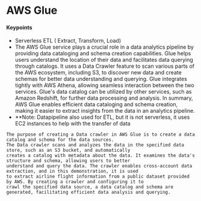 # AWS Glue

#### Keypoints
- Serverless ETL ( Extract, Transform, Load)
- The AWS Glue service plays a crucial role in a data analytics pipeline by providing data cataloging and schema creation capabilities. Glue helps users understand the location of their data and facilitates data querying through catalogs. It uses a Data Crawler feature to scan various parts of the AWS ecosystem, including S3, to discover new data and create schemas for better data understanding and querying. Glue integrates tightly with AWS Athena, allowing seamless interaction between the two services. Glue's data catalog can be utilized by other services, such as Amazon Redshift, for further data processing and analysis. In summary, AWS Glue enables efficient data cataloging and schema creation, making it easier to extract insights from the data in an analytics pipeline.
- **Note: Datapipeline also used for ETL, but it is not serverless, it uses EC2 instances to help with the transfer of data

```
The purpose of creating a Data crawler in AWS Glue is to create a data catalog and schema for the data sources.
The Data crawler scans and analyzes the data in the specified data store, such as an S3 bucket, and automatically
creates a catalog with metadata about the data. It examines the data's structure and schema, allowing users to better
understand and query the data. The crawler enables cross-account data extraction, and in this demonstration, it is used
to extract airline flight information from a public dataset provided by AWS. By creating a crawler and configuring it to
crawl the specified data source, a data catalog and schema are generated, facilitating efficient data analysis and querying.
```
